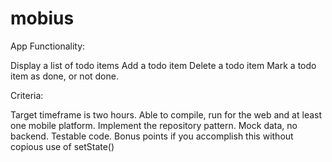 # mobius

App Functionality:

Display a list of todo items
Add a todo item
Delete a todo item
Mark a todo item as done, or not done.

Criteria:

Target timeframe is two hours.
Able to compile, run for the web and at least one mobile platform.
Implement the repository pattern.
Mock data, no backend.
Testable code.
Bonus points if you accomplish this without copious use of setState()
